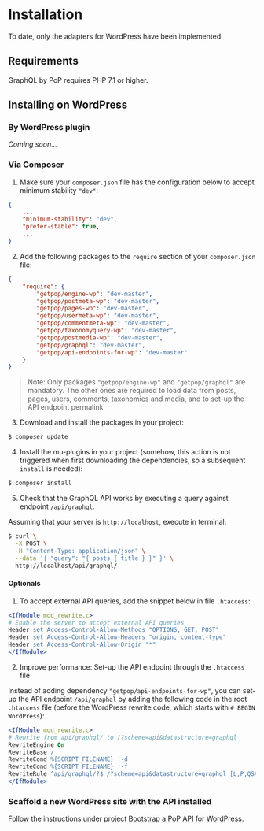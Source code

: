 # Installation

To date, only the adapters for WordPress have been implemented.

## Requirements

GraphQL by PoP requires PHP 7.1 or higher.

## Installing on WordPress

### By WordPress plugin

_Coming soon..._

### Via Composer

1. Make sure your `composer.json` file has the configuration below to accept minimum stability `"dev"`:

```json
{
    ...
    "minimum-stability": "dev",
    "prefer-stable": true,
    ...
}
```

2. Add the following packages to the `require` section of your `composer.json` file:

```json
{
    "require": {
        "getpop/engine-wp": "dev-master",
        "getpop/postmeta-wp": "dev-master",
        "getpop/pages-wp": "dev-master",
        "getpop/usermeta-wp": "dev-master",
        "getpop/commentmeta-wp": "dev-master",
        "getpop/taxonomyquery-wp": "dev-master",
        "getpop/postmedia-wp": "dev-master",
        "getpop/graphql": "dev-master",
        "getpop/api-endpoints-for-wp": "dev-master"
    }
}
```

> Note: Only packages `"getpop/engine-wp"` and `"getpop/graphql"` are mandatory. The other ones are required to load data from posts, pages, users, comments, taxonomies and media, and to set-up the API endpoint permalink

3. Download and install the packages in your project:

```bash
$ composer update
```

4. Install the mu-plugins in your project (somehow, this action is not triggered when first downloading the dependencies, so a subsequent `install` is needed):

```bash
$ composer install
```

5. Check that the GraphQL API works by executing a query against endpoint `/api/graphql`.

Assuming that your server is `http://localhost`, execute in terminal:

```bash
$ curl \
  -X POST \
  -H "Content-Type: application/json" \
  --data '{ "query": "{ posts { title } }" }' \
  http://localhost/api/graphql/
```

#### Optionals

1. To accept external API queries, add the snippet below in file `.htaccess`:

```apache
<IfModule mod_rewrite.c>
# Enable the server to accept external API queries
Header set Access-Control-Allow-Methods "OPTIONS, GET, POST"
Header set Access-Control-Allow-Headers "origin, content-type"
Header set Access-Control-Allow-Origin "*"
</IfModule>
```

2. Improve performance: Set-up the API endpoint through the `.htaccess` file

Instead of adding dependency `"getpop/api-endpoints-for-wp"`, you can set-up the API endpoint `/api/graphql` by adding the following code in the root `.htaccess` file (before the WordPress rewrite code, which starts with `# BEGIN WordPress`):

```apache
<IfModule mod_rewrite.c>
# Rewrite from api/graphql/ to /?scheme=api&datastructure=graphql
RewriteEngine On
RewriteBase /
RewriteCond %{SCRIPT_FILENAME} !-d
RewriteCond %{SCRIPT_FILENAME} !-f
RewriteRule ^api/graphql/?$ /?scheme=api&datastructure=graphql [L,P,QSA]
</IfModule>
```

### Scaffold a new WordPress site with the API installed

Follow the instructions under project [Bootstrap a PoP API for WordPress](https://github.com/leoloso/PoP-API-WP#creating-a-new-wordpress-site-with-pop-installed).
